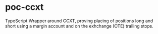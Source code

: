 # poc-ccxt
TypeScript Wrapper around CCXT, proving placing of positions long and short using a margin account and on the exhchange (OTE) trailing stops.
